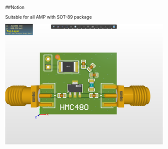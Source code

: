 ##Notion

Suitable for all AMP with SOT-89 package

![Image](https://github.com/liwuguibo/NUEDC/blob/main/RF/AMP/HMC480/X2_jac7ogDxeY.png)

